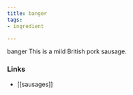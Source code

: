 ```yaml
---
title: banger
tags:
- ingredient

---
```

banger This is a mild British pork sausage.

### Links

* [[sausages]]
